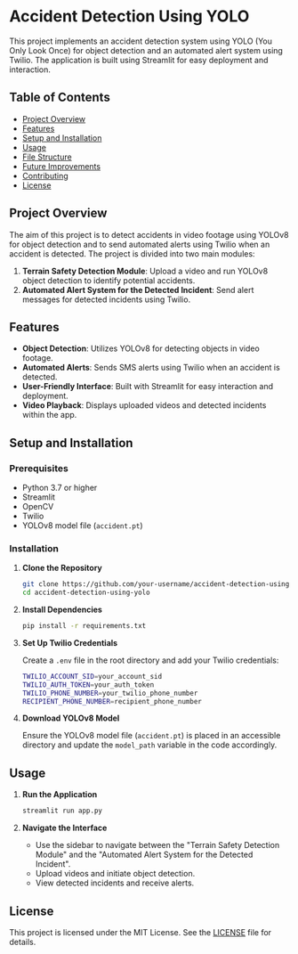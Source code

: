 # Accident Detection Using YOLO

This project implements an accident detection system using YOLO (You Only Look Once) for object detection and an automated alert system using Twilio. The application is built using Streamlit for easy deployment and interaction.

## Table of Contents

- [Project Overview](#project-overview)
- [Features](#features)
- [Setup and Installation](#setup-and-installation)
- [Usage](#usage)
- [File Structure](#file-structure)
- [Future Improvements](#future-improvements)
- [Contributing](#contributing)
- [License](#license)

## Project Overview

The aim of this project is to detect accidents in video footage using YOLOv8 for object detection and to send automated alerts using Twilio when an accident is detected. The project is divided into two main modules:

1. **Terrain Safety Detection Module**: Upload a video and run YOLOv8 object detection to identify potential accidents.
2. **Automated Alert System for the Detected Incident**: Send alert messages for detected incidents using Twilio.

## Features

- **Object Detection**: Utilizes YOLOv8 for detecting objects in video footage.
- **Automated Alerts**: Sends SMS alerts using Twilio when an accident is detected.
- **User-Friendly Interface**: Built with Streamlit for easy interaction and deployment.
- **Video Playback**: Displays uploaded videos and detected incidents within the app.

## Setup and Installation

### Prerequisites

- Python 3.7 or higher
- Streamlit
- OpenCV
- Twilio
- YOLOv8 model file (`accident.pt`)

### Installation

1. **Clone the Repository**

    ```sh
    git clone https://github.com/your-username/accident-detection-using-yolo.git
    cd accident-detection-using-yolo
    ```

2. **Install Dependencies**

    ```sh
    pip install -r requirements.txt
    ```

3. **Set Up Twilio Credentials**

    Create a `.env` file in the root directory and add your Twilio credentials:

    ```sh
    TWILIO_ACCOUNT_SID=your_account_sid
    TWILIO_AUTH_TOKEN=your_auth_token
    TWILIO_PHONE_NUMBER=your_twilio_phone_number
    RECIPIENT_PHONE_NUMBER=recipient_phone_number
    ```

4. **Download YOLOv8 Model**

    Ensure the YOLOv8 model file (`accident.pt`) is placed in an accessible directory and update the `model_path` variable in the code accordingly.

## Usage

1. **Run the Application**

    ```sh
    streamlit run app.py
    ```

2. **Navigate the Interface**

    - Use the sidebar to navigate between the "Terrain Safety Detection Module" and the "Automated Alert System for the Detected Incident".
    - Upload videos and initiate object detection.
    - View detected incidents and receive alerts.


## License

This project is licensed under the MIT License. See the [LICENSE](LICENSE) file for details.



